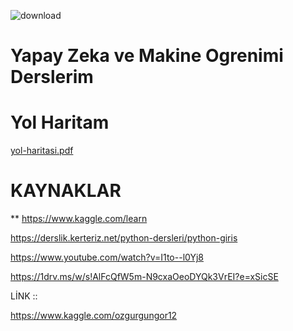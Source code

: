 
![download](https://github.com/ozgurgungoro/Yapay-Zeka-ve-Makine-Ogrenimi-Derslerim/assets/171092519/b876a38b-6d96-4afc-bf17-4f52b6947ef7)



# Yapay Zeka ve Makine Ogrenimi Derslerim



# Yol Haritam


[yol-haritasi.pdf](https://github.com/user-attachments/files/16257111/yol-haritasi.pdf)







<h1>KAYNAKLAR</h1>

** https://www.kaggle.com/learn


https://derslik.kerteriz.net/python-dersleri/python-giris

https://www.youtube.com/watch?v=I1to--l0Yj8


https://1drv.ms/w/s!AlFcQfW5m-N9cxaOeoDYQk3VrEI?e=xSicSE




LİNK :: 

https://www.kaggle.com/ozgurgungor12
